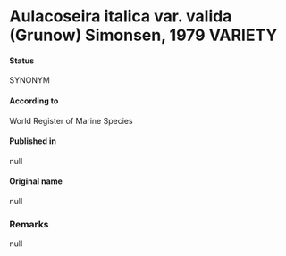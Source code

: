 Aulacoseira italica var. valida (Grunow) Simonsen, 1979 VARIETY
=======

#### Status
SYNONYM

#### According to
World Register of Marine Species

#### Published in
null

#### Original name
null

### Remarks
null